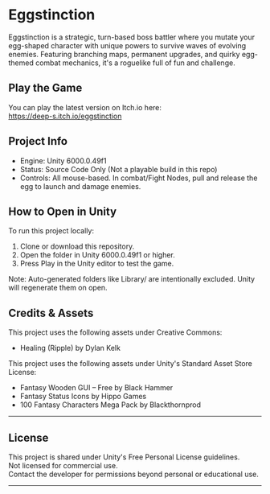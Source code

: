 # Eggstinction

Eggstinction is a strategic, turn-based boss battler where you mutate your egg-shaped character with unique powers to survive waves of evolving enemies. Featuring branching maps, permanent upgrades, and quirky egg-themed combat mechanics, it's a roguelike full of fun and challenge.



## Play the Game

You can play the latest version on Itch.io here:  
https://deep-s.itch.io/eggstinction



## Project Info

- Engine: Unity 6000.0.49f1
- Status: Source Code Only (Not a playable build in this repo)
- Controls: All mouse-based. In combat/Fight Nodes, pull and release the egg to launch and damage enemies.



## How to Open in Unity

To run this project locally:
1. Clone or download this repository.
2. Open the folder in Unity 6000.0.49f1 or higher.
3. Press Play in the Unity editor to test the game.

Note: Auto-generated folders like Library/ are intentionally excluded. Unity will regenerate them on open.



## Credits & Assets

This project uses the following assets under Creative Commons:
- Healing (Ripple) by Dylan Kelk
  
This project uses the following assets under Unity's Standard Asset Store License:

- Fantasy Wooden GUI – Free by Black Hammer  
- Fantasy Status Icons by Hippo Games  
- 100 Fantasy Characters Mega Pack by Blackthornprod

---

## License

This project is shared under Unity's Free Personal License guidelines.  
Not licensed for commercial use.  
Contact the developer for permissions beyond personal or educational use.

---

